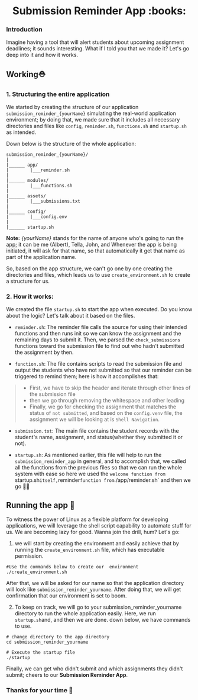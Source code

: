 <div align="center">
<h1>Submission Reminder App :books:</h1>
</div>

### Introduction
Imagine having a tool that will alert students about upcoming assignment deadlines; it sounds interesting. What if I told you that we made it? Let's go deep into it and how it works.

## Working⛑️

### 1. Structuring the entire application
We started by creating the structure of our application `submission_reminder_{yourName}` simulating the real-world application environment; by doing that, we made sure that it includes all necessary directories and files like `config`, `reminder.sh`, `functions.sh` and `startup.sh` as intended.

Down below is the structure of the whole application:

```
submission_reminder_{yourName}/
|
|______ app/
|        |___reminder.sh
|
|______ modules/
|        |___functions.sh
|
|______ assets/
|        |___submissions.txt
|
|______ config/
|        |___config.env
|
|______ startup.sh

```
**Note:** *{yourName}* stands for the name of anyone who's going to run the app; it can be me (Albert), Tella, John, and Whenever the app is being initiated, it will ask for that name, so that automatically it get that name as part of the application name.

So, based on the app structure, we can't go one by one creating the directories and files, which leads us to use `create_environment.sh` to create a structure for us.

### 2. How it works:
We created the file `startup.sh` to start the app when executed. Do you know about the logic? Let's talk about it based on the files.
- `reminder.sh`:
The reminder file calls the source for using their intended functions and then runs init so we can know the assignment and the remaining days to submit it. Then, we parsed the `check_submissions` functions toward the submission file to find out who hadn't submitted the assignment by then.

- `function.sh`:
The file contains scripts to read the submission file and output the students who have not submitted so that our reminder can be triggered to remind them; here is how it accomplishes that:
> - First, we have to skip the header and iterate through other lines of the submission file
> - then we go through removing the whitespace and other leading
> - Finally, we go for checking the assignment that matches the status of `not submitted`, and based on the `config.venv` file, the assignment we will be looking at is `Shell Navigation`.

- `submission.txt`:
The main file contains the student records with the student's name, assignment, and status(whether they submitted it or not).

- `startup.sh`:
As mentioned earlier, this file will help to run the `submission_reminder_app` in general, and to accomplish that, we called all the functions from the previous files so that we can run the whole system with ease so here we used the `welcome function from `startup.sh` itself, `reminder` function from `./app/reminder.sh` and then we go 🧘‍♂️

## Running the app 🏃 
To witness the power of Linux as a flexible platform for developing applications, we will leverage the shell script capability to automate stuff for us. We are becoming lazy for good.
Wanna join the drill, hum? Let's go:

1. we will start by creating the environment and easily achieve that by running the `create_environment.sh` file, which has executable permission.
```
#Use the commands below to create our  environment
./create_environment.sh
```
After that, we will be asked for our name so that the application directory will look like `submission_reminder_yourname`. After doing that, we will get confirmation that our environment is set to boom.

2. To keep on track, we will go to your submission_reminder_yourname directory to run the whole application easily. Here, we run `startup.sh`and, and then we are done. down below, we have commands to use.
```
# change directory to the app directory 
cd submission_reminder_yourname

# Execute the startup file
./startup
```
Finally, we can get who didn't submit and which assignments they didn't submit; cheers to our **Submission Reminder App**.

### Thanks for your time 🤝
